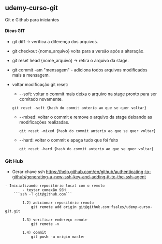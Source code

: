 ## udemy-curso-git
Git e Github para iniciantes

#### Dicas GIT
  
  - git diff -> verifica a diferença dos arquivos.

  - git checkout {nome_arquivo} volta para a versão após a alteração.

  - git reset head {nome_arquivo} -> retira o arquivo da stage.

  - git commit -am "mensagem" - adiciona todos arquivos modificados mais a mensagem.

  - voltar modificação git reset:

    - --soft: voltar o commit mais deixa o arquivo na stage pronto para ser comitado novamente.
	
     ```git reset -soft {hash do commit anterio ao que se quer voltar}```
    
    - --mixed: voltar o commit e remove o arquivo da stage deixando as modificações realizadas.
    
      ```git reset -mixed {hash do commit anterio ao que se quer voltar}```
    
    - --hard: voltar o commit e apaga tudo que foi feito
    
      ```git reset -hard {hash do commit anterio ao que se quer voltar}```


### Git Hub
   - Gerar chave ssh https://help.github.com/en/github/authenticating-to-github/generating-a-new-ssh-key-and-adding-it-to-the-ssh-agent

    - Inicializando repositório local com o remoto
	 		- testar conexão SSH 
        ```ssh -T git@github.com```
			
			1.2) adicionar repositório remoto	 		
			 	git remote add origin git@github.com:fsales/udemy-curso-git.git

			1.3) verificar endereço remote
				git remote -v

			1.4) commit
				git push -u origin master
      


